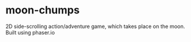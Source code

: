 # moon-chumps
2D side-scrolling action/adventure game, which takes place on the moon. Built using phaser.io
